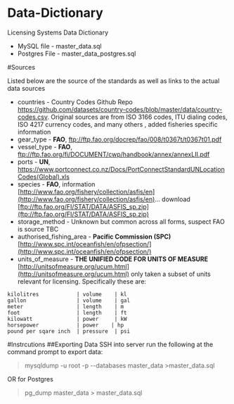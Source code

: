 # Data-Dictionary
Licensing Systems Data Dictionary 
* MySQL file - master_data.sql
* Postgres File - master_data_postgres.sql

#Sources

Listed below are the source of the standards as well as links to the actual data sources

* countries - Country Codes Github Repo https://github.com/datasets/country-codes/blob/master/data/country-codes.csv. Original sources are from ISO 3166 codes, ITU dialing codes, ISO 4217 currency codes, and many others , added fisheries specific information
* gear_type - **FAO**, ftp://ftp.fao.org/docrep/fao/008/t0367t/t0367t01.pdf
* vessel_type - **FAO**, ftp://ftp.fao.org/fi/DOCUMENT/cwp/handbook/annex/annexLII.pdf
* ports - **UN**, https://www.portconnect.co.nz/Docs/PortConnectStandardUNLocationCodes(Global).xls
* species - **FAO**, information [http://www.fao.org/fishery/collection/asfis/en](http://www.fao.org/fishery/collection/asfis/en)... download [ftp://ftp.fao.org/FI/STAT/DATA/ASFIS_sp.zip](ftp://ftp.fao.org/FI/STAT/DATA/ASFIS_sp.zip)
* storage_method - Unknown but common across all forms, suspect FAO is source TBC
* authorised_fishing_area - **Pacific Commission (SPC)** [http://www.spc.int/oceanfish/en/ofpsection/](http://www.spc.int/oceanfish/en/ofpsection/)
* units_of_measure - **THE UNIFIED CODE FOR UNITS OF MEASURE** [http://unitsofmeasure.org/ucum.html](http://unitsofmeasure.org/ucum.html) only taken a subset of units relevant for licensing. Specifically these are:
```
kilolitres            | volume    |	kl
gallon                | volume    | gal
meter                 | length    | m
foot                  | length    | ft
kilowatt              | power     | kW
horsepower            | power    | hp
pound per sqare inch  | pressure  | psi
```

#Instrcutions
##Exporting Data
SSH into server
run the following at the command prompt to export data:
> mysqldump -u root -p --databases master_data >master_data.sql

OR for Postgres
> pg_dump master_data > master_data.sql

